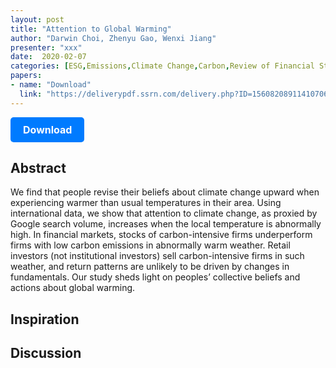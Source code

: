 ```yaml
---
layout: post
title: "Attention to Global Warming"
author: "Darwin Choi, Zhenyu Gao, Wenxi Jiang"
presenter: "xxx"
date:  2020-02-07
categories: [ESG,Emissions,Climate Change,Carbon,Review of Financial Studies]
papers:
- name: "Download"
  link: "https://deliverypdf.ssrn.com/delivery.php?ID=156082089114107065092088085119116102002054084092007058124026026088064093014091123096027019013002018046016030094067087067083125059084071008033065116005065092019028000007083004090004086006117100113097115020020085076111020113012095071081030072070100006&EXT=pdf&INDEX=TRUE"
---
```



<p>
  <a href="https://deliverypdf.ssrn.com/delivery.php?ID=156082089114107065092088085119116102002054084092007058124026026088064093014091123096027019013002018046016030094067087067083125059084071008033065116005065092019028000007083004090004086006117100113097115020020085076111020113012095071081030072070100006&EXT=pdf&INDEX=TRUE" class="button">
    Download
  </a>
</p>

<style>
  .button {
    display: inline-block;
    padding: 10px 20px;
    background-color: #007bff;
    color: #fff;
    text-decoration: none;
    border-radius: 5px;
    font-size: 16px;
    font-weight: bold;
  }
</style>

## Abstract
We find that people revise their beliefs about climate change upward when experiencing warmer than usual temperatures in their area. Using international data, we show that attention to climate change, as proxied by Google search volume, increases when the local temperature is abnormally high. In financial markets, stocks of carbon-intensive firms underperform firms with low carbon emissions in abnormally warm weather. Retail investors (not institutional investors) sell carbon-intensive firms in such weather, and return patterns are unlikely to be driven by changes in fundamentals. Our study sheds light on peoples’ collective beliefs and actions about global warming.
## Inspiration




## Discussion
